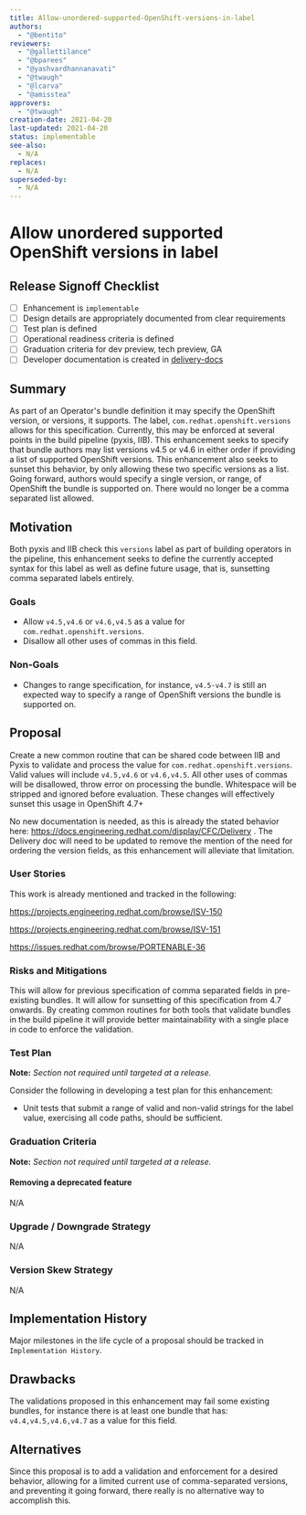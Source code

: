 ```yaml
---
title: Allow-unordered-supported-OpenShift-versions-in-label
authors:
  - "@bentito"
reviewers:
  - "@gallettilance"
  - "@bparees"
  - "@yashvardhannanavati"
  - "@twaugh"
  - "@lcarva"
  - "@amisstea"
approvers:
  - "@twaugh"
creation-date: 2021-04-20
last-updated: 2021-04-20
status: implementable
see-also:
  - N/A
replaces:
  - N/A
superseded-by:
  - N/A
---
```


# Allow unordered supported OpenShift versions in label

## Release Signoff Checklist

- [ ] Enhancement is `implementable`
- [ ] Design details are appropriately documented from clear requirements
- [ ] Test plan is defined
- [ ] Operational readiness criteria is defined
- [ ] Graduation criteria for dev preview, tech preview, GA
- [ ] Developer documentation is created in [delivery-docs](https://docs.engineering.redhat.com/display/CFC/Delivery)

## Summary

As part of an Operator's bundle definition it may specify the OpenShift version, or versions, it supports. The label, `com.redhat.openshift.versions` allows for this specification. Currently, this may be enforced at several points in the build pipeline (pyxis, IIB). This enhancement seeks to specify that bundle authors may list versions v4.5 or v4.6 in either order if providing a list of supported
OpenShift versions. This enhancement also seeks to sunset this behavior, by only allowing these two specific versions as a list. Going forward, authors would specify a single version, or range, of OpenShift the bundle is supported on. There would no longer be a comma separated list allowed.


## Motivation

Both pyxis and IIB check this `versions` label as part of building operators in the pipeline, this enhancement seeks to define the currently accepted syntax for this label as well as define future usage, that is, sunsetting comma separated labels entirely.

### Goals

- Allow `v4.5,v4.6` or `v4.6,v4.5` as a value for `com.redhat.openshift.versions`.
- Disallow all other uses of commas in this field.

### Non-Goals

- Changes to range specification, for instance, `v4.5-v4.7` is still an expected way to specify a range of OpenShift versions the bundle is supported on.

## Proposal

Create a new common routine that can be shared code between IIB and Pyxis to validate and process the value for `com.redhat.openshift.versions`. Valid values will include `v4.5,v4.6` or `v4.6,v4.5`. All other uses of commas will be disallowed, throw error on processing the bundle. Whitespace will be stripped and ignored before evaluation. These changes will effectively sunset this usage in
OpenShift 4.7+

No new documentation is needed, as this is already the stated behavior here: https://docs.engineering.redhat.com/display/CFC/Delivery . The Delivery doc will need to be updated to remove the mention of the need for ordering the version fields, as this enhancement will alleviate that limitation.

### User Stories

This work is already mentioned and tracked in the following:

https://projects.engineering.redhat.com/browse/ISV-150

https://projects.engineering.redhat.com/browse/ISV-151

https://issues.redhat.com/browse/PORTENABLE-36


### Risks and Mitigations

This will allow for previous specification of comma separated fields in pre-existing bundles. It will allow for sunsetting of this specification from 4.7 onwards. By creating common routines for both tools that validate bundles in the build pipeline it will provide better maintainability with a single place in code to enforce the validation.

### Test Plan

**Note:** *Section not required until targeted at a release.*

Consider the following in developing a test plan for this enhancement:
- Unit tests that submit a range of valid and non-valid strings for the label value, exercising all code paths, should be sufficient.

### Graduation Criteria

**Note:** *Section not required until targeted at a release.*

#### Removing a deprecated feature

N/A

### Upgrade / Downgrade Strategy

N/A

### Version Skew Strategy

N/A

## Implementation History

Major milestones in the life cycle of a proposal should be tracked in `Implementation
History`.

## Drawbacks

The validations proposed in this enhancement may fail some existing bundles, for instance there is at least one bundle that has: `v4.4,v4.5,v4.6,v4.7` as a value for this field.

## Alternatives

Since this proposal is to add a validation and enforcement for a desired behavior, allowing for a limited current use of comma-separated versions, and preventing it going forward, there really is no alternative way to accomplish this.

